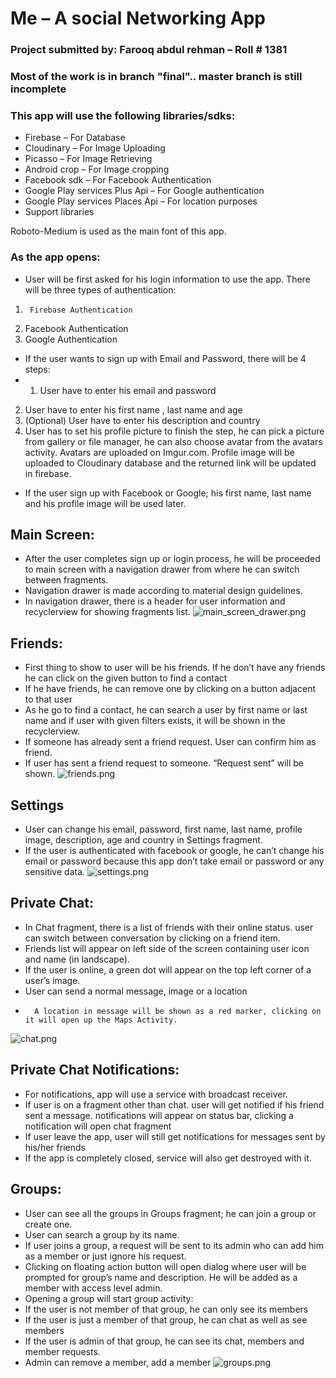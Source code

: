 # Me – A social Networking App
### Project submitted by: Farooq abdul rehman – Roll # 1381
### Most of the work is in branch "final".. master branch is still incomplete
### This app will use the following libraries/sdks:

* 	Firebase – For Database
*	Cloudinary – For Image Uploading
*	Picasso – For Image Retrieving
*	Android crop – For Image cropping
*	Facebook sdk – For Facebook Authentication
*	Google Play services Plus Api – For Google authentication
*	Google Play services Places Api – For location purposes
*	Support libraries 

Roboto-Medium  is used as the main font of this app.

### As the app opens:
*	User will be first asked for his login information to use the app. There will be three types of authentication:
1.      Firebase Authentication
2.	Facebook Authentication
3.	Google Authentication
*	If the user wants to sign up with Email and Password, there will be 4 steps:
* 1.	User have to enter his email and password
2.	User have to enter his first name , last name and age
3.	(Optional) User have to enter his description and country
4.	User has to set his profile picture to finish the step, he can pick a picture from gallery or file manager, he can also choose avatar from the avatars activity. Avatars are uploaded on Imgur.com. Profile image will be uploaded to Cloudinary database and the returned link will be updated in firebase.
*	If the user sign up with Facebook or Google; his first name, last name and his profile image will be used later.
## Main Screen:
*	After the user completes sign up or login process, he will be proceeded to main screen with a navigation drawer from where he can switch between fragments.
*	Navigation drawer is made according to material design guidelines. 
*	In navigation drawer, there is a header for user information and recyclerview for showing fragments list.
![main_screen_drawer.png](https://bitbucket.org/repo/bX7bk9/images/3028119213-main_screen_drawer.png)
## Friends:
*	First thing to show to user will be his friends. If he don’t have any friends he can click on the given button to find a contact
*	If he have friends, he can remove one by clicking on a button adjacent to that user
*	As he go to find a contact, he can search a user by first name or last name and if user with given filters exists, it will be shown in the recyclerview.
*	If someone has already sent a friend request. User can confirm him as friend.
*	If user has sent a friend request to someone. “Request sent” will be shown.
![friends.png](https://bitbucket.org/repo/bX7bk9/images/1867962936-friends.png)
## Settings
*	User can change his email, password, first name, last name, profile image, description, age and country in Settings fragment.
*	If the user is authenticated with facebook or google, he can’t change his email or password because this app don’t take email or password or any sensitive data.
![settings.png](https://bitbucket.org/repo/bX7bk9/images/510867431-settings.png)
## Private Chat:
*	In Chat fragment, there is a list of friends with their online status. user can switch between conversation by clicking on a friend item.
*	Friends list will appear on left side of the screen containing user icon and name (in landscape).
*	If the user is online, a green dot will appear on the top left corner of a user’s image.
*	User can send a normal message, image or a location
*       A location in message will be shown as a red marker, clicking on it will open up the Maps Activity.
![chat.png](https://bitbucket.org/repo/bX7bk9/images/3543694128-chat.png)
## Private Chat Notifications:
*	For notifications, app will use a service with broadcast receiver.
*	If user is on a fragment other than chat. user will get notified if his friend sent a message.  notifications will appear on status bar, clicking a notification will open chat fragment 
*	If user leave the app, user will still get notifications for messages sent by his/her friends
*	If the app is completely closed, service will also get destroyed with it. 
## Groups:
*	User can see all the groups in Groups fragment; he can join a group or create one.
*	User can search a group by its name.
*	If user joins a group, a request will be sent to its admin who can add him as a member or just ignore his request.
*	Clicking on floating action button will open dialog where user will be prompted for group’s name and description. He will be added as a member with access level admin.
*	Opening a group will start group activity:
*	If the user is not member of that group, he can only see its members
*	If the user is just a member of that group, he can chat as well as see members
*	If the user is admin of that group, he can see its chat, members and member requests.
*	Admin can remove a member, add a member
![groups.png](https://bitbucket.org/repo/bX7bk9/images/596499253-groups.png)